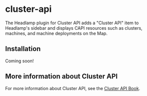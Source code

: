 # cluster-api

The Headlamp plugin for Cluster API adds a "Cluster API" item to Headlamp's sidebar and displays CAPI resources such as clusters, machines, and machine deployments on the Map.

## Installation

Coming soon!

## More information about Cluster API

For more information about Cluster API, see the [Cluster API Book](https://cluster-api.sigs.k8s.io/).

